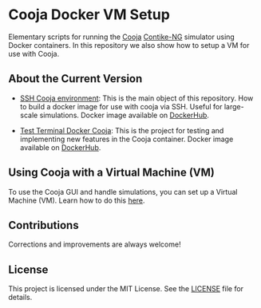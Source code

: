 # **Cooja Docker VM Setup**

Elementary scripts for running the [Cooja](https://github.com/contiki-ng/cooja) [Contike-NG](https://github.com/contiki-ng/contiki-ng) simulator using Docker containers. In this repository we also show how to setup a VM for use with Cooja.

## About the Current Version

- [SSH Cooja environment](./ssh-docker-cooja): This is the main object of this repository. How to build a docker image for use with cooja via SSH. Useful for large-scale simulations. Docker image available on [DockerHub](https://hub.docker.com/repository/docker/juniocesarferreira/simulation-cooja/general).

- [Test Terminal Docker Cooja](./test-docker-cooja): This is the project for testing and implementing new features in the Cooja container. Docker image available on [DockerHub](https://hub.docker.com/repository/docker/juniocesarferreira/docker-cooja/general).

## Using Cooja with a Virtual Machine (VM)

To use the Cooja GUI and handle simulations, you can set up a Virtual Machine (VM). Learn how to do this [here](./vm/prepare-vm-enviroment.md).


## Contributions

Corrections and improvements are always welcome!


## License

This project is licensed under the MIT License. See the [LICENSE](./LICENSE) file for details.

